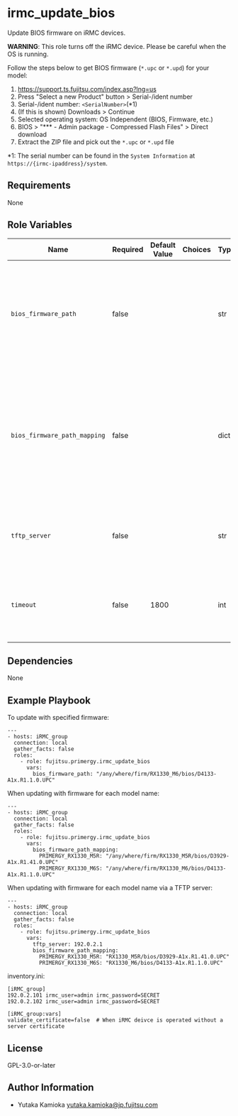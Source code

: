 irmc_update_bios
================

Update BIOS firmware on iRMC devices.

**WARNING**:
This role turns off the iRMC device.
Please be careful when the OS is running.

Follow the steps below to get BIOS firmware (`*.upc` or `*.upd`) for your model:

1. <https://support.ts.fujitsu.com/index.asp?lng=us>
2. Press "Select a new Product" button > Serial-/ident number
3. Serial-/ident number: `<SerialNumber>`(*1)
4. (If this is shown) Downloads > Continue
5. Selected operating system: OS Independent (BIOS, Firmware, etc.)
6. BIOS > "*** - Admin package - Compressed Flash Files" > Direct download
7. Extract the ZIP file and pick out the `*.upc` or `*.upd` file

*1: The serial number can be found in the `System Information` at `https://{irmc-ipaddress}/system`.

Requirements
------------

None

Role Variables
--------------

| Name | Required | Default Value | Choices | Type | Description |
|------|----------|---------------|---------|------|-------------|
| `bios_firmware_path` | false | | | str | Path to the firmware.<br/>Specified as absolute path or relative from the playbook.<br/>If `tftp_server` is specified, it is specified as a path from the root of the TFTP server.<br/>If `bios_firmware_path_mapping` does not have a key corresponding to the model name, this value is applied. |
| `bios_firmware_path_mapping` | false | | | dict | Mapping of paths to the firmware with the model name of the target node (e.g. `"PRIMERGY_RX1330_M6S"`) as key.<br/>The specification of the path description is the same as the parameter `bios_firmware_path`.<br/>If there is no key corresponding to the model name and the parameter `bios_firmware_path` is not specified, an error is raised. |
| `tftp_server` | false | | | str | IP address or hostname of the TFTP server from which to download the firmware.<br/>If not specified, the path is assumed to be the file system of the Ansible control node. |
| `timeout` | false | 1800 | | int | Timeout for the update process (seconds).<br/>However, only Ansible tasks are interrupted by timeouts, and update tasks that have started executing on the target node are not stopped. |

Dependencies
------------

None

Example Playbook
----------------

To update with specified firmware:

    ---
    - hosts: iRMC_group
      connection: local
      gather_facts: false
      roles:
        - role: fujitsu.primergy.irmc_update_bios
          vars:
            bios_firmware_path: "/any/where/firm/RX1330_M6/bios/D4133-A1x.R1.1.0.UPC"

When updating with firmware for each model name:

    ---
    - hosts: iRMC_group
      connection: local
      gather_facts: false
      roles:
        - role: fujitsu.primergy.irmc_update_bios
          vars:
            bios_firmware_path_mapping:
              PRIMERGY_RX1330_M5R: "/any/where/firm/RX1330_M5R/bios/D3929-A1x.R1.41.0.UPC"
              PRIMERGY_RX1330_M6S: "/any/where/firm/RX1330_M6/bios/D4133-A1x.R1.1.0.UPC"

When updating with firmware for each model name via a TFTP server:

    ---
    - hosts: iRMC_group
      connection: local
      gather_facts: false
      roles:
        - role: fujitsu.primergy.irmc_update_bios
          vars:
            tftp_server: 192.0.2.1
            bios_firmware_path_mapping:
              PRIMERGY_RX1330_M5R: "RX1330_M5R/bios/D3929-A1x.R1.41.0.UPC"
              PRIMERGY_RX1330_M6S: "RX1330_M6/bios/D4133-A1x.R1.1.0.UPC"

inventory.ini:

    [iRMC_group]
    192.0.2.101 irmc_user=admin irmc_password=SECRET
    192.0.2.102 irmc_user=admin irmc_password=SECRET

    [iRMC_group:vars]
    validate_certificate=false  # When iRMC deivce is operated without a server certificate

License
-------

GPL-3.0-or-later

Author Information
------------------

- Yutaka Kamioka <yutaka.kamioka@jp.fujitsu.com>
